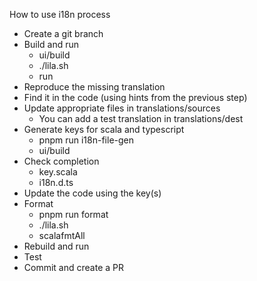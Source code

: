How to use i18n process

* Create a git branch
* Build and run
    * ui/build
    * ./lila.sh
    * run
* Reproduce the missing translation
* Find it in the code (using hints from the previous step)
* Update appropriate files in translations/sources
    * You can add a test translation in translations/dest
* Generate keys for scala and typescript
    * pnpm run i18n-file-gen
    * ui/build
* Check completion
    * key.scala
    * i18n.d.ts
* Update the code using the key(s)
* Format
    * pnpm run format
    * ./lila.sh
    * scalafmtAll
* Rebuild and run
* Test
* Commit and create a PR